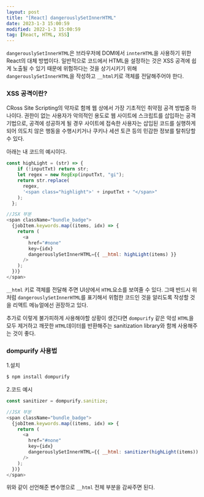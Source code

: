 ```yaml
---
layout: post
title: "[React] dangerouslySetInnerHTML"
date: 2023-1-3 15:00:59
modified: 2022-1-3 15:00:59
tag: [React, HTML, XSS]
---
```


`dangerouslySetInnerHTML`은 브라우저에 DOM에서 `innterHTML`을 사용하기 위한 React의 대체 방법이다. 일반적으로 코드에서 HTML을 설정하는 것은 XSS 공격에 쉽게 노출될 수 있기 때문에 위험하다는 것을 상기시키기 위해 `dangerouslySetInnerHTML`을 작성하고 `__html`키로 객체를 전달해주어야 한다.

### XSS 공격이란?
CRoss Site Scripting의 약자로 함께 웹 상에서 가장 기초적인 취약점 공격 방법중 하나이다. 권한이 없는 사용자가 악의적인 용도로 웹 사이트에 스크립트를 삽입하는 공격 기법으로, 공격에 성공하게 될 경우 사이트에 접속한 사용자는 삽입된 코드를 실행하게 되어 의도치 않은 행동을 수행시키거나 쿠키나 세션 토큰 등의 민감한 정보를 탈취당할 수 있다. 

아래는 내 코드의 예시이다. 

```javascript
const highLight = (str) => {
    if (!inputTxt) return str;
    let regex = new RegExp(inputTxt, "gi");
    return str.replace(
      regex,
      '<span class="highlight">' + inputTxt + "</span>"
    );
  };
```


```javascript
//JSX 부분
<span className="bundle_badge">
  {jobItem.keywords.map((items, idx) => {
    return (
      <a
        href="#none"
        key={idx}
        dangerouslySetInnerHTML={{ __html: highLight(items) }}
      />
    );
  })}
</span>
```
`__html` 키로 객체를 전달해 주면 UI상에서 `HTML`요소를 보여줄 수 있다. 그때 반드시 위처럼 `dangerouslySetInnerHTML`를 표기해서 위험한 코드인 것을 알리도록 작성할 것을 리액트 메뉴얼에선 권장하고 있다.

추가로 이렇게 불가피하게 사용해야할 상황이 생긴다면 `dompurify` 같은 악성 `HTML`을 모두 제거하고 깨끗한 `HTML`데이터를 반환해주는 sanitization library와 함께 사용해주는 것이 좋다. 

### dompurify 사용법

1.설치
```javascript
$ npm install dompurify
```

2.코드 예시
```javascript
const sanitizer = dompurify.sanitize;
```
```javascript
//JSX 부분
<span className="bundle_badge">
  {jobItem.keywords.map((items, idx) => {
    return (
      <a
        href="#none"
        key={idx}
        dangerouslySetInnerHTML={{ __html: sanitizer(highLight(items)) }}
      />
    );
  })}
</span>
```
위와 같이 선언해준 변수명으로  `__html` 전체 부분을 감싸주면 된다.
